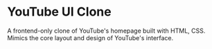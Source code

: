 # YouTube UI Clone  

A frontend-only clone of YouTube's homepage built with HTML, CSS. Mimics the core layout and design of YouTube's interface.
